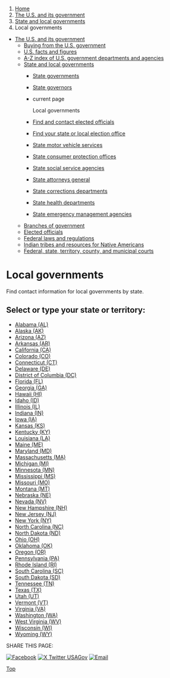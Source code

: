 1. [Home](/)
2. [The U.S. and its government](/about-the-us)
3. [State and local governments](/state-local-governments)
4. Local governments

* [The U.S. and its government](/about-the-us)
  + [Buying from the U.S. government](/buy-from-government)
  + [U.S. facts and figures](/facts-figures)
  + [A-Z index of U.S. government departments and agencies](/agency-index)
  + [State and local governments](/state-local-governments)
    - [State governments](/state-governments)
    - [State governors](/state-governor)
    - current page

      Local governments
    - [Find and contact elected officials](/elected-officials)
    - [Find your state or local election office](/state-election-office)
    - [State motor vehicle services](/state-motor-vehicle-services)
    - [State consumer protection offices](/state-consumer)
    - [State social service agencies](/state-social-services)
    - [State attorneys general](/state-attorney-general)
    - [State corrections departments](/state-corrections)
    - [State health departments](/state-health)
    - [State emergency management agencies](/state-emergency-management)
  + [Branches of government](/branches-of-government)
  + [Elected officials](/elected-officials)
  + [Federal laws and regulations](/laws-and-regulations)
  + [Indian tribes and resources for Native Americans](/tribes)
  + [Federal, state, territory, county, and municipal courts](/courts)

Local governments
=================

Find contact information for local governments by state.

Select or type your state or territory:
---------------------------------------

* [Alabama (AL)](https://www.sos.alabama.gov/index.php/city-county-lookup)
* [Alaska (AK)](https://alaska.gov/communit.html)
* [Arizona (AZ)](https://www.azcounties.org)
* [Arkansas (AR)](https://local.arkansas.gov/index.php)
* [California (CA)](https://www.counties.org/county-websites-profile-information)
* [Colorado (CO)](https://dola.colorado.gov/lgis/lgActiveAlpha.jsf)
* [Connecticut (CT)](https://portal.ct.gov/en/Government/Cities-and-Towns)
* [Delaware (DE)](https://delaware.gov/guides/municipalities/)
* [District of Columbia (DC)](https://dccouncil.gov/the-council/)
* [Florida (FL)](https://dos.myflorida.com/library-archives/research/florida-information/government/local-resources/fl-cities/)
* [Georgia (GA)](https://www.gacities.com/Directories/Member-Cities.aspx)
* [Hawaii (HI)](https://portal.ehawaii.gov/government/county-governments/)
* [Idaho (ID)](https://idaho.gov/)
* [Illinois (IL)](https://apps.ilsos.gov/isa/localgovnameindexsrch.jsp)
* [Indiana (IN)](https://www.in.gov/counties/)
* [Iowa (IA)](https://www.iowa.gov/local-government)
* [Kansas (KS)](https://www.kansascounties.org/resources/county-websites)
* [Kentucky (KY)](https://www.kentucky.gov/government/Pages/local.aspx)
* [Louisiana (LA)](https://www.louisiana.gov/local-louisiana/)
* [Maine (ME)](https://aroostook.me.us/maine-counties/)
* [Maryland (MD)](https://www.maryland.gov/pages/nearme.aspx)
* [Massachusetts (MA)](https://www.mass.gov/lists/massachusetts-city-and-town-websites)
* [Michigan (MI)](https://www.michigan.gov/som/about-michigan/michigan-counties)
* [Minnesota (MN)](https://mn.gov/portal/government/local/)
* [Mississippi (MS)](https://sos.ms.gov/communications-publications/2020-2024-mississippi-blue-book)
* [Missouri (MO)](https://www.mo.gov/government/city-county-government/)
* [Montana (MT)](https://www.mtcounties.org/counties/contact-a-county/)
* [Nebraska (NE)](https://www.nebraska.gov/attractions/city-county/)
* [Nevada (NV)](https://ce.naco.org/?find=true)
* [New Hampshire (NH)](https://www.nh.gov/municipal/)
* [New Jersey (NJ)](https://www.nj.gov/nj/gov/county/)
* [New York (NY)](https://www.ny.gov/counties)
* [North Carolina (NC)](https://www.sog.unc.edu/resources/microsites/knapp-library/counties-north-carolina)
* [North Dakota (ND)](https://www.nd.gov/government/local-government)
* [Ohio (OH)](https://ohio.gov/government/topic-hubs/local-government/)
* [Oklahoma (OK)](https://www.travelok.com/cities-and-regions)
* [Oregon (OR)](https://sos.oregon.gov/blue-book/Pages/local.aspx)
* [Pennsylvania (PA)](https://www.pacounties.org/who-we-are/pennsylvania-county-by-class)
* [Rhode Island (RI)](https://opengov.sos.ri.gov/GOVDirectoryPublic/OfficialSearch?topmenuId=104&amp;page=IdxMuni)
* [South Carolina (SC)](https://sc.gov/government)
* [South Dakota (SD)](https://www.sdcounties.org/counties/)
* [Tennessee (TN)](https://www.tn.gov/directory/county-city-web-sites.html)
* [Texas (TX)](https://directory.tml.org/)
* [Utah (UT)](https://www.utah.gov/government/cityCounty.html)
* [Vermont (VT)](https://www.vermont.gov/towns-and-Cities#gsc.tab=0)
* [Virginia (VA)](https://www.statelocalgov.net/state-va.cfm#City%20Guides)
* [Washington (WA)](https://wa.gov/your-government)
* [West Virginia (WV)](https://www.wv.gov/local/Pages/default.aspx)
* [Wisconsin (WI)](https://www.wicounties.org/the-counties/)
* [Wyoming (WY)](https://wyo-wcca.org/county-information/)

SHARE THIS PAGE:

[![Facebook](/themes/custom/usagov/images/social-media-icons/Facebook_Icon.svg)](https://www.facebook.com/sharer/sharer.php?u=https://www.usa.gov/local-governments&v=3)
[![X Twitter USAGov](/themes/custom/usagov/images/social-media-icons/X_Twitter_Icon.svg?version=2)](https://twitter.com/intent/tweet?source=webclient&text=https://www.usa.gov/local-governments)
[![Email](/themes/custom/usagov/images/social-media-icons/Email_Icon.svg?version=2)](mailto:?subject=https://www.usa.gov/local-governments)

[Top](#main-content)